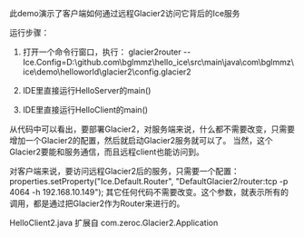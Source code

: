此demo演示了客户端如何通过远程Glacier2访问它背后的Ice服务

运行步骤：

1. 打开一个命令行窗口，执行：
   glacier2router --Ice.Config=D:\github.com\bglmmz\hello_ice\src\main\java\com\bglmmz\ice\demo\helloworld\glacier2\config.glacier2
   
2. IDE里直接运行HelloServer的main()

3. IDE里直接运行HelloClient的main()

从代码中可以看出，要部署Glacier2，对服务端来说，什么都不需要改变，只需要增加一个Glacier2的配置，然后就启动Glacier2服务就可以了。
当然，这个Glacier2要能和服务通信，而且远程client也能访问到。

对客户端来说，要访问远程Glacier2后的服务，只需要一个配置：
    properties.setProperty("Ice.Default.Router", "DefaultGlacier2/router:tcp -p 4064 -h 192.168.10.149");
其它任何代码不需要改变。这个参数，就表示所有的调用，都是通过把Glacier2作为Router来进行的。


HelloClient2.java 扩展自 com.zeroc.Glacier2.Application
